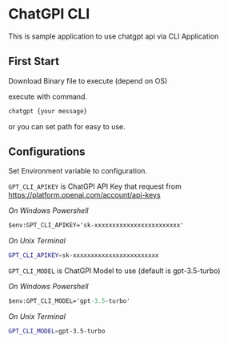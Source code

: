 # ChatGPI CLI

This is sample application to use chatgpt api via CLI Application

## First Start

Download Binary file to execute (depend on OS)

execute with command.

```sh
chatgpt {your message}
```

or you can set path for easy to use.

## Configurations

Set Environment variable to configuration.

`GPT_CLI_APIKEY` is ChatGPI API Key that request from https://platform.openai.com/account/api-keys 

*On Windows Powershell*

```ps
$env:GPT_CLI_APIKEY='sk-xxxxxxxxxxxxxxxxxxxxxxxx'
```

*On Unix Terminal*

```sh
GPT_CLI_APIKEY=sk-xxxxxxxxxxxxxxxxxxxxxxxx
```

`GPT_CLI_MODEL` is ChatGPI Model to use (default is gpt-3.5-turbo)

*On Windows Powershell*

```ps
$env:GPT_CLI_MODEL='gpt-3.5-turbo'
```

*On Unix Terminal*

```sh
GPT_CLI_MODEL=gpt-3.5-turbo
```
